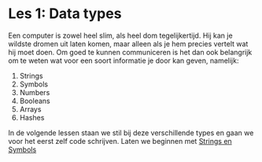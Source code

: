 # Les 1: Data types

Een computer is zowel heel slim, als heel dom tegelijkertijd. Hij kan je wildste dromen
uit laten komen, maar alleen als je hem precies vertelt wat hij moet doen. Om goed te
kunnen communiceren is het dan ook belangrijk om te weten wat voor een soort informatie
je door kan geven, namelijk:

1. Strings
2. Symbols
3. Numbers
4. Booleans
5. Arrays
6. Hashes

In de volgende lessen staan we stil bij deze verschillende types en gaan we voor het eerst
zelf code schrijven. Laten we beginnen met [Strings en Symbols](https://github.com/TechDotIO/ruby-template/blob/master/markdowns/2_strings_and_symbols.md)
